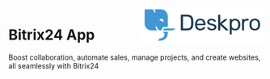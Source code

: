 <img align="right" alt="Deskpro" src="https://raw.githubusercontent.com/DeskproApps/bitrix24/master/docs/assets/deskpro-logo.svg" />

# Bitrix24 App

Boost collaboration, automate sales, manage projects, and create websites, all seamlessly with Bitrix24
